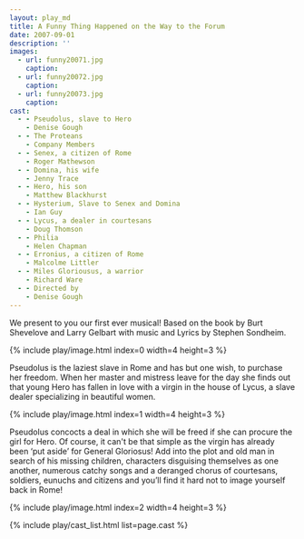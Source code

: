 ```yaml
---
layout: play_md
title: A Funny Thing Happened on the Way to the Forum
date: 2007-09-01
description: ''
images:
  - url: funny20071.jpg
    caption:
  - url: funny20072.jpg
    caption:
  - url: funny20073.jpg
    caption:
cast:
  - - Pseudolus, slave to Hero
    - Denise Gough
  - - The Proteans
    - Company Members
  - - Senex, a citizen of Rome
    - Roger Mathewson
  - - Domina, his wife  
    - Jenny Trace
  - - Hero, his son
    - Matthew Blackhurst
  - - Hysterium, Slave to Senex and Domina
    - Ian Guy
  - - Lycus, a dealer in courtesans
    - Doug Thomson
  - - Philia
    - Helen Chapman
  - - Erronius, a citizen of Rome
    - Malcolme Littler
  - - Miles Gloriousus, a warrior
    - Richard Ware
  - - Directed by
    - Denise Gough
---
```


We present to you our first ever musical! Based on the book by Burt Shevelove and Larry Gelbart with music and Lyrics by Stephen Sondheim.

{% include play/image.html index=0 width=4 height=3 %}

Pseudolus is the laziest slave in Rome and has but one wish, to purchase her freedom. When her master and mistress leave for the day she finds out that young Hero has fallen in love with a virgin in the house of Lycus, a slave dealer specializing in beautiful women.

{% include play/image.html index=1 width=4 height=3 %}

Pseudolus concocts a deal in which she will be freed if she can procure the girl for Hero. Of course, it can't be that simple as the virgin has already been ‘put aside’ for General Gloriosus! Add into the plot and old man in search of his missing children, characters disguising themselves as one another, numerous catchy songs and a deranged chorus of courtesans, soldiers, eunuchs and citizens and you’ll find it hard not to image yourself back in Rome!

{% include play/image.html index=2 width=4 height=3 %}

{% include play/cast_list.html list=page.cast %}
